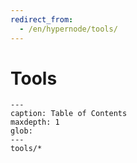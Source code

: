 ```yaml
---
redirect_from:
  - /en/hypernode/tools/
---
```


# Tools

```{toctree}
---
caption: Table of Contents
maxdepth: 1
glob:
---
tools/*
```
